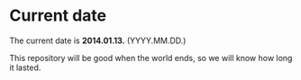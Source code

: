 # Current date

The current date is **2014.01.13.** (YYYY.MM.DD.)

This repository will be good when the world ends, so we will know how long it lasted.